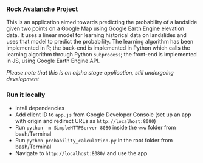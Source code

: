 ### Rock Avalanche Project ###

This is an application aimed towards predicting the probability of a landslide given two points on a Google Map using Google Earth Engine elevation data. It uses a linear model for learning historical data on landslides and uses that model to predict the probability. The learning algorithm has been implemented in R; the back-end is implemented in Python which calls the learning algorithm through Python `subprocess`; the front-end is implemented in JS, using Google Earth Engine API.

*Please note that this is an alpha stage application, still undergoing development*

### Run it locally ###

- Intall dependencies
- Add client ID to `app.js` from Google Developer Console (set up an app with origin and redirect URLs as `http://localhost:8080`)
- Run `python -m SimpleHTTPServer 8080` inside the `www` folder from bash/Terminal
- Run `python probability_calculation.py` in the root folder from bash/Terminal
- Navigate to `http://localhost:8080/` and use the app

